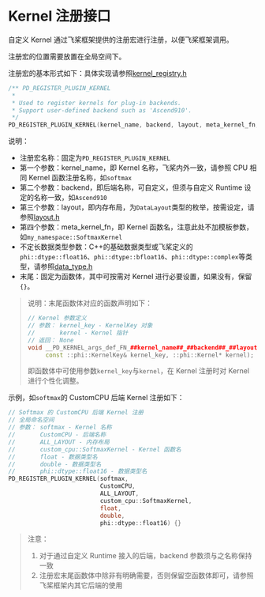 # Kernel 注册接口

自定义 Kernel 通过飞桨框架提供的注册宏进行注册，以便飞桨框架调用。

注册宏的位置需要放置在全局空间下。

注册宏的基本形式如下：具体实现请参照[kernel_registry.h](https://github.com/PaddlePaddle/Paddle/blob/develop/paddle/phi/core/kernel_registry.h)

```c++
/** PD_REGISTER_PLUGIN_KERNEL
 *
 * Used to register kernels for plug-in backends.
 * Support user-defined backend such as 'Ascend910'.
 */
PD_REGISTER_PLUGIN_KERNEL(kernel_name, backend, layout, meta_kernel_fn, ...)) {}
```

说明：

- 注册宏名称：固定为`PD_REGISTER_PLUGIN_KERNEL`
- 第一个参数：kernel_name，即 Kernel 名称，飞桨内外一致，请参照 CPU 相同 Kernel 函数注册名称，如`softmax`
- 第二个参数：backend，即后端名称，可自定义，但须与自定义 Runtime 设定的名称一致，如`Ascend910`
- 第三个参数：layout，即内存布局，为`DataLayout`类型的枚举，按需设定，请参照[layout.h](https://github.com/PaddlePaddle/Paddle/blob/develop/paddle/phi/common/layout.h)
- 第四个参数：meta_kernel_fn，即 Kernel 函数名，注意此处不加模板参数，如`my_namespace::SoftmaxKernel`
- 不定长数据类型参数：C++的基础数据类型或飞桨定义的`phi::dtype::float16`、`phi::dtype::bfloat16`、`phi::dtype::complex`等类型，请参照[data_type.h](https://github.com/PaddlePaddle/Paddle/blob/develop/paddle/phi/common/data_type.h)
- 末尾：固定为函数体，其中可按需对 Kernel 进行必要设置，如果没有，保留`{}`。

>说明：末尾函数体对应的函数声明如下：
>```c++
>// Kernel 参数定义
>// 参数： kernel_key - KernelKey 对象
>//       kernel - Kernel 指针
>// 返回： None
>void __PD_KERNEL_args_def_FN_##kernel_name##_##backend##_##layout(
>      const ::phi::KernelKey& kernel_key, ::phi::Kernel* kernel);
>```
>即函数体中可使用参数`kernel_key`与`kernel`，在 Kernel 注册时对 Kernel 进行个性化调整。

示例，如`softmax`的 CustomCPU 后端 Kernel 注册如下：

```c++
// Softmax 的 CustomCPU 后端 Kernel 注册
// 全局命名空间
// 参数： softmax - Kernel 名称
//       CustomCPU - 后端名称
//       ALL_LAYOUT - 内存布局
//       custom_cpu::SoftmaxKernel - Kernel 函数名
//       float - 数据类型名
//       double - 数据类型名
//       phi::dtype::float16 - 数据类型名
PD_REGISTER_PLUGIN_KERNEL(softmax,
                          CustomCPU,
                          ALL_LAYOUT,
                          custom_cpu::SoftmaxKernel,
                          float,
                          double,
                          phi::dtype::float16) {}
```

> 注意：
> 1. 对于通过自定义 Runtime 接入的后端，backend 参数须与之名称保持一致
> 2. 注册宏末尾函数体中除非有明确需要，否则保留空函数体即可，请参照飞桨框架内其它后端的使用
